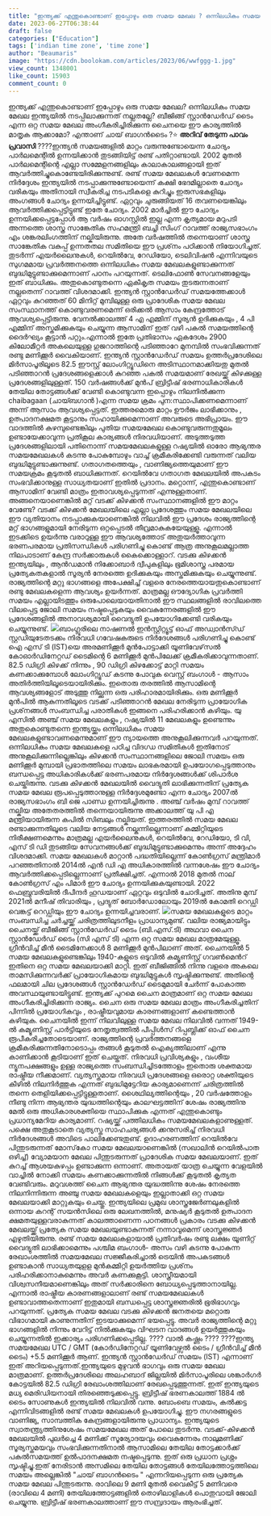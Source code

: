 ```yaml
---
title: "ഇന്ത്യക്ക് എന്തുകൊണ്ടാണ് ഇപ്പോഴും ഒരു സമയ മേഖല ? ഒന്നിലധികം സമയ മേഖല ഇന്ത്യയിൽ നടപ്പിലാക്കുന്നത് നല്ലതല്ലേ ?"
date: 2023-06-27T06:38:44
draft: false
categories: ["Education"]
tags: ['indian time zone', 'time zone']
author: "Beaumaris"
image: "https://cdn.boolokam.com/articles/2023/06/wwfggg-1.jpg"
view_count: 1348001
like_count: 15903
comment_count: 0
---
```


ഇന്ത്യക്ക് എന്തുകൊണ്ടാണ് ഇപ്പോഴും ഒരു സമയ മേഖല? ഒന്നിലധികം സമയ മേഖല ഇന്ത്യയിൽ നടപ്പിലാക്കുന്നത് നല്ലതല്ലേ? ബീജിങ്ങ് സ്റ്റാന്‍ഡേര്‍ഡ് ടൈം എന്ന ഒറ്റ സമയ മേഖല അംഗീകരിച്ചിരിക്കുന്ന ചൈനയെ ഈ കാര്യത്തിൽ മാതൃക ആക്കാമോ? എന്താണ് ചായ് ബാഗൻടൈം ?⭐ **അറിവ് തേടുന്ന പാവം പ്രവാസി** ????ഇന്ത്യന്‍ സമയങ്ങളില്‍ മാറ്റം വരുന്നുണ്ടോയെന്ന ചോദ്യം പാര്‍ലമെന്റില്‍ ഉന്നയിക്കാന്‍ തുടങ്ങിയിട്ട് രണ്ട് പതിറ്റാണ്ടായി. 2002 മുതല്‍ പാര്‍ലമെന്റിന്റെ എല്ലാ സമ്മേളനങ്ങളിലും കാലാകാലങ്ങളായി ഇത് ആവര്‍ത്തിച്ചുകൊണ്ടേയിരിക്കുന്നുണ്ട്. രണ്ട് സമയ മേഖലകള്‍ വേണമെന്ന നിര്‍ദ്ദേശം ഇന്ത്യയില്‍ നടപ്പാക്കുന്നുണ്ടോയെന്ന് കക്ഷി ഭേദമില്ലാതെ ചോദ്യം വരികയും അതിനായി സ്വീകരിച്ച നടപടികളെ കുറിച്ചും ഇരുസഭകളിലും അംഗങ്ങള്‍ ചോദ്യം ഉന്നയിച്ചിട്ടുണ്ട്. ഏറ്റവും ചുരുങ്ങിയത് 16 തവണയെങ്കിലും ആവര്‍ത്തിക്കപ്പെട്ടിട്ടുണ്ട് ഇതേ ചോദ്യം. 2002 മാര്‍ച്ചില്‍ ഈ ചോദ്യം ഉന്നയിക്കപ്പെട്ടപ്പോള്‍ ആ വര്‍ഷം ഓഗസ്റ്റില്‍ ഇല്ല എന്ന കൃത്യമായ മറുപടി അന്നത്തെ ശാസ്ത്ര സാങ്കേതിക സഹമന്ത്രി ബച്ചി സിംഗ് റാവത്ത് രാജ്യസഭാംഗം എം ശങ്കരലിംഗത്തിന് നല്കിയിരുന്നു. അതേ വര്‍ഷത്തില്‍ തന്നെയാണ് ശാസ്ത്ര സാങ്കേതിക വകുപ്പ് ഉന്നതതല സമിതിയെ ഈ പ്രശ്‌നം പഠിക്കാന്‍ നിയോഗിച്ചത്. തുടര്‍ന്ന് എയര്‍ലൈനുകള്‍, റെയില്‍വേ, റേഡിയോ, ടെലിവിഷന്‍ എന്നിവയുടെ സുഗമമായ പ്രവര്‍ത്തനത്തെ ഒന്നിലധികം സമയ മേഖലകളുണ്ടാക്കുന്നത് ബുദ്ധിമുട്ടുണ്ടാക്കുമെന്നാണ് പഠനം പറയുന്നത്. ടെലിഫോണ്‍ സേവനങ്ങളേയും ഇത് ബാധിക്കും. അതുകൊണ്ടുതന്നെ ഏകീകൃത സമയം തുടരുന്നതാണ് നല്ലതെന്ന് റാവത്ത് വിശദമാക്കി. [](https://cdn.boolokam.com/articles/2023/06/wwfggg-1.jpg)ഇന്ത്യന്‍ സ്റ്റാന്‍ഡേര്‍ഡ് സമയത്തേക്കാള്‍ ഏറ്റവും കുറഞ്ഞത് 60 മിനിറ്റ് മുമ്പിലുള്ള ഒരു പ്രാദേശിക സമയ മേഖല സംസ്ഥാനത്ത് കൊണ്ടുവരണമെന്ന് ഒരിക്കൽ ആസാം കേന്ദ്രത്തോട് ആവശ്യപ്പെട്ടിരുന്നു. വേനൽക്കാലത്ത് 4 എ എമ്മിന് സൂര്യന്‍ ഉദിക്കുകയും , 4 പി എമ്മിന് അസ്തമിക്കുകയും ചെയ്യുന്ന ആസാമിന് ഇത് വഴി പകല്‍ സമയത്തിന്റെ ദൈര്‍ഘ്യം കൂട്ടാൻ പറ്റും.എന്നാല്‍ ഇതേ പ്രതിഭാസം ഏകദേശം 2900 കിലോമീറ്റര്‍ അകലെയുള്ള ഗുജറാത്തിന്റെ പടിഞ്ഞാറേ മുനമ്പില്‍ സംഭവിക്കുന്നത് രണ്ടു മണിക്കൂര്‍ വൈകിയാണ്. ഇന്ത്യന്‍ സ്റ്റാന്‍ഡേര്‍ഡ് സമയം ഉത്തര്‍പ്രദേശിലെ മിര്‍സാപൂരിലൂടെ 82.5 ഈസ്റ്റ് ലോംഗിറ്റ്യൂഡിനെ അടിസ്ഥാനമാക്കിയതു മുതല്‍ പടിഞ്ഞാറന്‍ പ്രദേശങ്ങളെക്കാള്‍ കുറഞ്ഞ പകല്‍ സമയമാണ് രേഖയ്ക്ക് കിഴക്കുള്ള പ്രദേശങ്ങളിലുള്ളത്. 150 വര്‍ഷങ്ങള്‍ക്ക് മുന്‍പ് ബ്രിട്ടീഷ് ഭരണാധികാരികള്‍ തേയില തോട്ടങ്ങള്‍ക്ക് വേണ്ടി കൊണ്ടുവന്ന ഇപ്പൊഴും നിലനില്‍ക്കുന്ന chaibagaan (ചായ്ബഗാൻ )എന്ന സമയ ക്രമം പുന:സ്ഥാപിക്കണമെന്നാണ് അന്ന് ആസാം ആവശ്യപ്പെട്ടത്. ഇത്തരമൊരു മാറ്റം ഊര്‍ജം ലാഭിക്കാനും , ഉത്പാദനക്ഷമത കൂട്ടാനും സഹായിക്കുമെന്നാണ് അവരുടെ അഭിപ്രായം. ഈ വാദത്തില്‍ കഴമ്പുണ്ടെങ്കിലും പുതിയ സമയമേഖല കൊണ്ടുവരുന്നതുമൂലം ഉണ്ടായേക്കാവുന്ന പ്രതികൂല കാര്യങ്ങള്‍ നിരവധിയാണ്. അടുത്തടുത്ത പ്രദേശങ്ങളിലായി പതിനൊന്ന് സമയമേഖലകളുള്ള റഷ്യയില്‍ ഓരോ ആഭ്യന്തര സമയമേഖലകള്‍ കടന്നു പോകുമ്പോഴും വാച്ച് ക്രമീകരിക്കേണ്ടി വരുന്നത് വലിയ ബുദ്ധിമുട്ടുണ്ടാക്കുന്നുണ്ട്. ഗതാഗതത്തെയും , വാണിജ്യത്തെയുമാണ് ഈ സമയക്രമം കൂടുതല്‍ ബാധിക്കുന്നത്. റെയില്‍വേ ഗതാഗത മേഖലയില്‍ അപകടം സംഭവിക്കാനുള്ള സാധ്യതയാണ് ഇതില്‍ പ്രദാനം. മറ്റൊന്ന്, എന്തുകൊണ്ടാണ് ആസാമിന് വേണ്ടി മാത്രം ഇതാവശ്യപ്പെടുന്നത് എന്നുള്ളതാണ്. അങ്ങനെയാണെങ്കില്‍ മറ്റ് വടക്ക് കിഴക്കന്‍ സംസ്ഥാനങ്ങളില്‍ ഈ മാറ്റം വേണ്ടേ? വടക്ക് കിഴക്കന്‍ മേഖലയിലെ എല്ലാ പ്രദേശത്തും സമയ മേഖലയിലെ ഈ വ്യതിയാനം നടപ്പാക്കുകയാണെങ്കില്‍ നിലവില്‍ ഈ പ്രദേശം രാജ്യത്തിന്റെ മറ്റ് ഭാഗങ്ങളുമായി നേരിടുന്ന ഒറ്റപ്പെടല്‍ തീവ്രമാകുകയേയുള്ളൂ. എന്നാല്‍ ഇടക്കിടെ ഉയര്‍ന്നു വരാറുള്ള ഈ ആവശ്യത്തോട് അതുയര്‍ത്താവുന്ന ഭരണപരമായ പ്രതിസന്ധികള്‍ പരിഗണിച്ചു കൊണ്ട് ആത്ര അനുകൂലമല്ലാത്ത നിലപാടാണ് കേന്ദ്ര സര്‍ക്കാരുകൾ കൈക്കൊള്ളാറ്. വടക്കു കിഴക്കന്‍ ഇന്ത്യയിലും , ആന്‍ഡമാന്‍ നിക്കോബാര്‍ ദ്വീപുകളിലും ഭൂമിശാസ്ത്ര പരമായ പ്രത്യേകതകളാല്‍ സൂര്യന്‍ നേരത്തെ ഉദിക്കുകയും അസ്തമിക്കുകയും ചെയ്യുന്നുണ്ട്. രാജ്യത്തിന്റെ മറ്റു ഭാഗങ്ങളെ അപേക്ഷിച്ച് വളരെ നേരത്തെയായതുകൊണ്ടാണ് രണ്ടു മേഖലകളെന്ന ആവശ്യം ഉയര്‍ന്നത്. മാത്രമല്ല ഔദ്യോഗിക പ്രവര്‍ത്തി സമയം എല്ലായിടത്തും ഒരുപോലെയായതിനാല്‍ ഈ സ്ഥലങ്ങളില്‍ രാവിലത്തെ വിലപ്പെട്ട ജോലി സമയം നഷ്ടപ്പെടുകയും വൈകുന്നേരങ്ങളില്‍ ഈ പ്രദേശങ്ങളില്‍ അനാവശ്യമായി വൈദ്യുതി ഉപയോഗിക്കേണ്ടി വരികയും ചെയ്യുന്നുണ്ട്. [![](https://cdn.boolokam.com/articles/2023/06/vsvvvb.jpg)](https://cdn.boolokam.com/articles/2023/06/vsvvvb.jpg)ബാംഗ്ലൂരിലെ നാഷണല്‍ ഇന്‍സ്റ്റിറ്റ്യൂട്ട് ഓഫ് അഡ്വാന്‍സ്ഡ് സ്റ്റഡിയുടേതടക്കം നിരവധി ഗവേഷകരുടെ നിര്‍ദേശങ്ങള്‍ പരിഗണിച്ചു കൊണ്ട് ഐ എസ് ടി (IST)യെ അരമണിക്കൂര്‍ മുന്‍പോട്ടാക്കി യൂണിവേഴ്‌സല്‍ കോഓര്‍ഡിനേറ്റഡ് ടൈമിന്റെ 6 മണിക്കൂര്‍ മുന്‍പിലേക്ക് ക്രമീകരിക്കാവുന്നതാണ്. 82.5 ഡിഗ്രി കിഴക്ക് നിന്നും , 90 ഡിഗ്രി കിഴക്കോട്ട് മാറ്റി സമയം കണക്കാക്കുമ്പോള്‍ ലോംഗിറ്റ്യൂഡ് കടന്നു പോവുക വെസ്റ്റ് ബംഗാള്‍ - ആസാം അതിര്‍ത്തിയിലൂടെയായിരിക്കും. ഇതൊരു തരത്തില്‍ ആസാമിന്റെ ആവശ്യങ്ങളോട് അടുത്തു നില്ക്കുന്ന ഒരു പരിഹാരമായിരിക്കും. ഒരു മണിക്കൂര്‍ മുന്‍പില്‍ ആകുന്നതിലൂടെ വടക്ക് പടിഞ്ഞാറന്‍ മേഖല നേരിടുന്ന പ്രായോഗിക പ്രശ്‌നങ്ങള്‍ സംബന്ധിച്ച പരാതികള്‍ ഇങ്ങനെ പരിഹരിക്കാന്‍ കഴിയും. യു എസില്‍ അഞ്ച് സമയ മേഖലകളും , റഷ്യയില്‍ 11 മേഖലകളും ഉണ്ടെന്നും അതുകൊണ്ടുതന്നെ ഇന്ത്യയ്ക്കും ഒന്നിലധികം സമയ മേഖലകളുണ്ടാവണമെന്നുമാണ് ഈ ന്യായത്തെ അനുകൂലിക്കുന്നവര്‍ പറയുന്നത്. ഒന്നിലധികം സമയ മേഖലകളെ പഠിച്ച വിദഗ്ധ സമിതികൾ ഇതിനോട് അനുകൂലിക്കുന്നില്ലെങ്കിലും കിഴക്കന്‍ സംസ്ഥാനങ്ങളിലെ ജോലി സമയം ഒരു മണിക്കൂര്‍ മുമ്പായി പ്രഭാതത്തിലെ സമയം ലാഭകരമായി ഉപയോഗപ്പെടുത്താനും ബന്ധപ്പെട്ട അധികാരികള്‍ക്ക് ഭരണപരമായ നിര്‍ദ്ദേശങ്ങള്‍ക്ക് ശിപാര്‍ശ ചെയ്തിരുന്നു. വടക്കു കിഴക്കന്‍ മേഖലയില്‍ വൈദ്യുതി ലാഭിക്കുന്നതിന് പ്രത്യേക സമയ മേഖല രൂപപ്പെടുത്താനുള്ള നിര്‍ദ്ദേശമുണ്ടോ എന്ന ചോദ്യം 2007ല്‍ രാജ്യസഭാംഗം ബി ജെ പാണ്ഡ ഉന്നയിച്ചിരുന്നു . അഞ്ച് വര്‍ഷം മുമ്പ് റാവത്ത് നല്കിയ അതേതരത്തില്‍ തന്നെയായിരുന്നു അക്കാലത്ത് യു പി എ മന്ത്രിയായിരുന്ന കപില്‍ സിബലും നല്കിയത്. ഇത്തരത്തില്‍ സമയ മേഖല രണ്ടാക്കുന്നതിലൂടെ വലിയ നേട്ടങ്ങള്‍ നല്കുന്നില്ലെന്നാണ് കമ്മിറ്റിയുടെ നിരീക്ഷണമെന്നും മാത്രമല്ല എയര്‍ലൈനുകള്‍, റെയില്‍വേ, റേഡിയോ, ടി വി, എസ് ടി ഡി തുടങ്ങിയ സേവനങ്ങള്‍ക്ക് ബുദ്ധിമുട്ടുണ്ടാക്കുമെന്നും അന്ന് അദ്ദേഹം വിശദമാക്കി. സമയ മേഖലകള്‍ മാറ്റാന്‍ പദ്ധതിയില്ലെന്ന് കോണ്‍ഗ്രസ് മന്ത്രിമാര്‍ പറഞ്ഞതിനാല്‍ 2014ല്‍ എന്‍ ഡി എ അധികാരത്തില്‍ വന്നശേഷം ഈ ചോദ്യം ആവര്‍ത്തിക്കപ്പെടില്ലെന്നാണ് പ്രതീക്ഷിച്ചത്. എന്നാല്‍ 2018 മുതല്‍ നാല് കോണ്‍ഗ്രസ് എം പിമാര്‍ ഈ ചോദ്യം ഉന്നയിക്കുകയുണ്ടായി. 2022 ഫെബ്രുവരിയില്‍ ദീപീന്ദര്‍ ഹൂഡയാണ് ഏറ്റവും ഒടുവില്‍ ചോദിച്ചത്. അതിനു മുമ്പ് 2021ല്‍ മനീഷ് തിവാരിയും , പ്രദ്യുത് ബോര്‍ഡോലോയും 2019ല്‍ കോമതി റെഡ്ഡി വെങ്കട്ട് റെഡ്ഡിയും ഈ ചോദ്യം ഉന്നയിച്ചവരാണ്. [![](https://cdn.boolokam.com/articles/2023/06/dqdfffgggg.jpg)](https://cdn.boolokam.com/articles/2023/06/dqdfffgggg.jpg)സമയ മേഖലകളുടെ മാറ്റം സംബന്ധിച്ച ചര്‍ച്ചയ്ക്ക് ചരിത്രത്തിലുടനീളം പ്രാധാന്യമുണ്ട്. വലിയ രാജ്യമായിട്ടും ചൈനയ്ക്ക് ബീജിങ്ങ് സ്റ്റാന്‍ഡേര്‍ഡ് ടൈം (ബി.എസ്.ടി) അഥവാ ചൈന സ്റ്റാന്‍ഡേര്‍ഡ് ടൈം (സി എസ് ടി) എന്ന ഒറ്റ സമയ മേഖല മാത്രമേയുള്ളൂ. ഗ്രീന്‍വിച്ച് മീന്‍ ടൈമിനേക്കാള്‍ 8 മണിക്കൂര്‍ മുന്‍പിലാണ് അത്. ചൈനയില്‍ 5 സമയ മേഖലകളുണ്ടെങ്കിലും 1940-കളുടെ ഒടുവില്‍ കമ്യൂണിസ്റ്റ് ഗവണ്‍മെന്‍റ് ഇതിനെ ഒറ്റ സമയ മേഖലയാക്കി മാറ്റി. ഇത് ബീജിങ്ങില്‍ നിന്നു വളരെ അകലെ താമസിക്കുന്നവര്‍ക്ക് പ്രായോഗികമായ ബുദ്ധിമുട്ടുകള്‍ സൃഷ്ടിക്കുന്നുണ്ട്. അതിന്റെ ഫലമായി ചില പ്രദേശങ്ങള്‍ സ്റ്റാന്‍ഡേര്‍ഡ് ടൈമുമായി ചേര്‍ന്ന് പോകാത്ത അവസ്ഥയുണ്ടായിട്ടുണ്ട്. ഇന്ത്യക്ക് പുറമെ ചൈന മാത്രമാണ് ഒറ്റ സമയ മേഖല അംഗീകരിച്ചിരിക്കുന്ന രാജ്യം. ചൈന ഒരു സമയ മേഖല മാത്രം അംഗീകരിച്ചതിന് പിന്നില്‍ പ്രയോഗികവും , രാഷ്ട്രീയവുമായ കാരണങ്ങളാണ് കണ്ടെത്താന്‍ കഴിയുക. ചൈനയില്‍ ഇന്ന് നിലവിലുള്ള സമയ മേഖല നിലവില്‍ വന്നത് 1949-ല്‍ കമ്യൂണിസ്റ്റ് പാര്‍ട്ടിയുടെ നേതൃത്വത്തില്‍ പീപ്പിള്‍സ് റിപ്പബ്ലിക്ക് ഓഫ് ചൈന രൂപീകരിച്ചതോടെയാണ്. രാജ്യത്തിന്റെ പ്രവര്‍ത്തനങ്ങളെ ക്രമീകരിക്കുന്നതിനോടൊപ്പം തങ്ങള്‍ കൂടുതല്‍ ഐക്യത്തിലാണ് എന്നു കാണിക്കാന്‍ കൂടിയാണ് ഇത് ചെയ്തത്. നിരവധി പ്രവിശ്യകളും , വംശീയ ന്യൂനപക്ഷങ്ങളും ഉള്ള രാജ്യത്തെ സംബന്ധിച്ചിടത്തോളം ഇതൊരു ശക്തമായ രാഷ്ട്രീയ നീക്കമാണ്. വ്യത്യസ്തമായ നിരവധി പ്രദേശങ്ങളെ ഒരൊറ്റ ശക്തിയുടെ കീഴില്‍ നിലനിര്‍ത്തുക എന്നത് ബുദ്ധിമുട്ടേറിയ കാര്യമാണെന്ന് ചരിത്രത്തില്‍ തന്നെ തെളിയിക്കപ്പെട്ടിട്ടുള്ളതാണ്. ശൈഥില്യത്തിന്റെയും , 20 വര്‍ഷത്തോളം നീണ്ടു നിന്ന ആഭ്യന്തര യുദ്ധത്തിന്റെയും കാലഘട്ടത്തിന് ശേഷം രാജ്യത്തിനു മേല്‍ ഒരു അധികാരശക്തിയെ സ്ഥാപിക്കുക എന്നത് എന്തുകൊണ്ടും പ്രധാന്യമേറിയ കാര്യമാണ്. റഷ്യയ്ക്ക് പത്തിലധികം സമയമേഖലകളാണുള്ളത്. പക്ഷെ അതുകൂടാതെ വ്യത്യസ്ത സാഹചര്യങ്ങള്‍ ക്കനുസരിച്ച് നിരവധി നിര്‍ദേശങ്ങള്‍ അവിടെ പാലിക്കേണ്ടതുണ്ട്. ഉദാഹരണത്തിന് റെയില്‍വേ പിന്തുടരുന്നത് മോസ്‌കോ സമയ മേഖലയാണെങ്കില്‍ (സഖാലിന്‍ റെയില്‍പാത ഒഴിച്ച്) വ്യോമയാന മേഖല പിന്തുടരുന്നത് പ്രാദേശിക സമയ മേഖലയാണ്. ഇത് കുറച്ച് ആശയകുഴപ്പം ഉണ്ടാക്കുന്ന ഒന്നാണ്. അതായത് യാത്ര ചെയ്യുന്ന വേളയില്‍ വാച്ചില്‍ നോക്കി സമയം കണക്കാക്കുന്നതില്‍ നിങ്ങള്‍ക്ക് കൂടുതല്‍ കൃത്യത വേണ്ടിവരും. മറുവശത്ത് ചൈന ആഭ്യന്തര യുദ്ധത്തിന്നു ശേഷം നേരത്തെ നിലനിന്നിരുന്ന അഞ്ചു സമയ മേഖലകളെയും ഇല്ലാതാക്കി ഒറ്റ സമയ മേഖലയാക്കി മാറ്റുകയും ചെയ്തു. ഇന്ത്യയിലെ പ്രമുഖ ശാസ്ത്രജേര്‍ണലുകളില്‍ ഒന്നായ കറന്റ് സയന്‍സിലെ ഒരു ലേഖനത്തിൽ, മനുഷ്യര്‍ കൂടുതല്‍ ഉത്പാദന ക്ഷമതയുള്ളവരാകുന്നത് കാലത്താണെന്ന പഠനങ്ങള്‍ പ്രകാരം വടക്കു കിഴക്കന്‍ മേഖലയ്ക്ക് പ്രത്യേക സമയ മേഖലയുണ്ടാകുന്നത് നന്നാവുമെന്ന് ശാസ്ത്രജ്ഞര്‍ എഴുതിയിരുന്നു. രണ്ട് സമയ മേഖലകളായാല്‍ പ്രതിവര്‍ഷം രണ്ടു ലക്ഷം യൂണിറ്റ് വൈദ്യുതി ലാഭിക്കാമെന്നും പശ്ചിമ ബംഗാള്‍- അസം വഴി കടന്നു പോകുന്ന രേഖാംശത്തില്‍ സമയമേഖല സജ്ജീകരിച്ചാല്‍ ട്രെയിന്‍ അപകടങ്ങള്‍ ഉണ്ടാകാന്‍ സാധ്യതയുളള മുന്‍കമ്മിറ്റി ഉയര്‍ത്തിയ പ്രശ്‌നം പരിഹരിക്കാനാകുമെന്നും അവര്‍ കണക്കുകൂട്ടി. ശാസ്ത്രീയമായി വിശ്വസനീയമാണെങ്കിലും അത് സര്‍ക്കാരിനെ ബോധ്യപ്പെടുത്താനായില്ല. എന്നാല്‍ രാഷ്ട്രീയ കാരണങ്ങളാലാണ് രണ്ട് സമയമേഖലകള്‍ ഉണ്ടാവാത്തതെന്നാണ് ഇതുമായി ബന്ധപ്പെട്ട ശാസ്ത്രജ്ഞരില്‍ ഭൂരിഭാഗവും പറയുന്നത്. പ്രത്യേക സമയ മേഖല വടക്കു കിഴക്കന്‍ ജനതയെ മറ്റൊരു വിഭാഗമായി കാണുന്നതിന് ഇടയാക്കുമെന്ന് ഭയപ്പെട്ടു. അവര്‍ രാജ്യത്തിന്റെ മറ്റു ഭാഗങ്ങളില്‍ നിന്നും വേറിട്ട് നില്‍ക്കുകയും വിഘടന വാദങ്ങള്‍ ഉയര്‍ത്തുകയും ചെയ്യുന്നതില്‍ ഇക്കാര്യം പരിഗണിക്കപ്പെടില്ല. ???? വാൽ കഷ്ണം ???? ????ഇന്ത്യ സമയമേഖല UTC / GMT (കോർഡിനേറ്റഡ് യൂണിവേഴ്സൽ ടൈം / ഗ്രീൻവിച്ച് മീൻ ടൈം) +5.5 മണിക്കൂർ ആണ്. ഇന്ത്യൻ സ്റ്റാൻഡേർഡ് സമയം (IST) എന്നാണ് ഇത് അറിയപ്പെടുന്നത്.ഇന്ത്യയുടെ മുഴുവൻ ഭാഗവും ഒരു സമയ മേഖല മാത്രമാണ്. ഉത്തർപ്രദേശിലെ അലഹബാദ് ജില്ലയിൽ മിർസാപൂരിലെ ശങ്കാർഗർ കോട്ടയിൽ 82.5 ഡിഗ്രി രേഖാംശത്തിലാണ് രേഖപ്പെടുത്തുന്നത്. ഇത് ഇന്ത്യയുടെ മധ്യ മെരിഡിയനായി തിരഞ്ഞെടുക്കപ്പെട്ടു. ബ്രിട്ടീഷ് ഭരണകാലത്ത് 1884 ൽ ടൈം സോണുകൾ ഇന്ത്യയിൽ നിലവിൽ വന്നു. ബോംബെ സമയം, കൽക്കട്ട എന്നിവിടങ്ങളിൽ രണ്ട് സമയ മേഖലകൾ ഉപയോഗിച്ചു. ഈ നഗരങ്ങളുടെ വാണിജ്യ, സാമ്പത്തിക കേന്ദ്രങ്ങളായിരുന്നു പ്രാധാന്യം. ഇന്ത്യയുടെ സ്വാതന്ത്ര്യത്തിനുശേഷം സമയമേഖല അത് പോലെ തുടർന്നു. വടക്ക്-കിഴക്കൻ മേഖലയിൽ പുലർച്ചെ 4 മണിക്ക് സൂര്യോദയവും വൈകുന്നേരം നാലുമണിക്ക് സൂര്യസ്തമയവും സംഭവിക്കുന്നതിനാൽ ആസാമിലെ തേയില തോട്ടക്കാർക്ക് പകൽസമയത്ത് ഉൽപാദനക്ഷമത നഷ്ടപ്പെടുന്നു. ഇത് ഒരു പ്രധാന പ്രശ്നം സൃഷ്ടിച്ചു.ഇത് നേരിടാൻ അസമിലെ തേയില തോട്ടങ്ങൾ തേയിലത്തോട്ടത്തിലെ സമയം അല്ലെങ്കിൽ "ചായ് ബാഗൻടൈം " എന്നറിയപ്പെടുന്ന ഒരു പ്രത്യേക സമയ മേഖല പിന്തുടരുന്നു. രാവിലെ 9 മണി മുതൽ വൈകീട്ട് 5 മണിവരെ (രാവിലെ 4 മണി) തേയിലത്തോട്ടങ്ങളിൽ തൊഴിലാളികൾ പൊതുവായി ജോലി ചെയ്യുന്നു. ബ്രിട്ടീഷ് ഭരണകാലത്താണ് ഈ സമ്പ്രദായം ആരംഭിച്ചത്.
